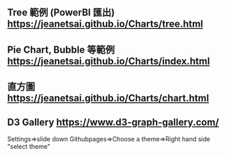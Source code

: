 ## Tree 範例 (PowerBI 匯出) https://jeanetsai.github.io/Charts/tree.html
## Pie Chart, Bubble 等範例 https://jeanetsai.github.io/Charts/index.html
## 直方圖 https://jeanetsai.github.io/Charts/chart.html
## D3 Gallery https://www.d3-graph-gallery.com/

Settings=>slide down Githubpages=>Choose a theme=>Right hand side "select theme"
